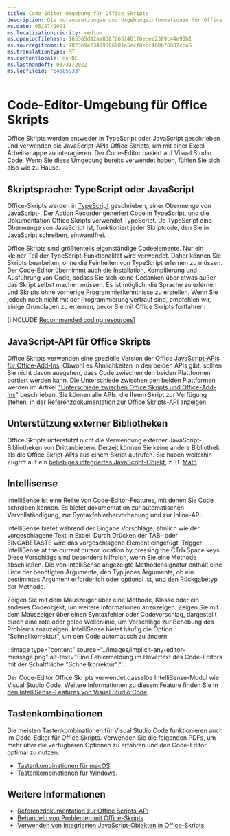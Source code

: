 ```yaml
---
title: Code-Editor-Umgebung für Office Skripts
description: Die Voraussetzungen und Umgebungsinformationen für Office Skripts in Excel im Web.
ms.date: 05/27/2021
ms.localizationpriority: medium
ms.openlocfilehash: 165365d82aa838f6651461f6edee2389c44e90b1
ms.sourcegitcommit: 7023b9e23499806901a5ecf8ebc460b76887cca6
ms.translationtype: MT
ms.contentlocale: de-DE
ms.lasthandoff: 03/31/2022
ms.locfileid: "64585933"
---
```

# <a name="office-scripts-code-editor-environment"></a>Code-Editor-Umgebung für Office Skripts

Office Skripts werden entweder in TypeScript oder JavaScript geschrieben und verwenden die JavaScript-APIs Office Skripts, um mit einer Excel Arbeitsmappe zu interagieren. Der Code-Editor basiert auf Visual Studio Code. Wenn Sie diese Umgebung bereits verwendet haben, fühlen Sie sich also wie zu Hause.

## <a name="scripting-language-typescript-or-javascript"></a>Skriptsprache: TypeScript oder JavaScript

Office-Skripts werden in [TypeScript](https://www.typescriptlang.org/docs/home.html) geschrieben, einer Obermenge von [JavaScript-](https://developer.mozilla.org/docs/Web/JavaScript). Der Action Recorder generiert Code in TypeScript, und die Dokumentation Office Skripts verwendet TypeScript. Da TypeScript eine Obermenge von JavaScript ist, funktioniert jeder Skriptcode, den Sie in JavaScript schreiben, einwandfrei.

Office Skripts sind größtenteils eigenständige Codeelemente. Nur ein kleiner Teil der TypeScript-Funktionalität wird verwendet. Daher können Sie Skripts bearbeiten, ohne die Feinheiten von TypeScript erlernen zu müssen. Der Code-Editor übernimmt auch die Installation, Kompilierung und Ausführung von Code, sodass Sie sich keine Gedanken über etwas außer das Skript selbst machen müssen. Es ist möglich, die Sprache zu erlernen und Skripts ohne vorherige Programmierkenntnisse zu erstellen. Wenn Sie jedoch noch nicht mit der Programmierung vertraut sind, empfehlen wir, einige Grundlagen zu erlernen, bevor Sie mit Office Skripts fortfahren:

[!INCLUDE [Recommended coding resources](../includes/coding-basics-references.md)]

## <a name="office-scripts-javascript-api"></a>JavaScript-API für Office Skripts

Office Skripts verwenden eine spezielle Version der Office [JavaScript-APIs für Office-Add-Ins](/office/dev/add-ins/overview/index). Obwohl es Ähnlichkeiten in den beiden APIs gibt, sollten Sie nicht davon ausgehen, dass Code zwischen den beiden Plattformen portiert werden kann. Die Unterschiede zwischen den beiden Plattformen werden im Artikel ["Unterschiede zwischen Office Skripts und Office-Add-Ins](../resources/add-ins-differences.md#apis)" beschrieben. Sie können alle APIs, die Ihrem Skript zur Verfügung stehen, in der [Referenzdokumentation zur Office Skripts-API](/javascript/api/office-scripts/overview) anzeigen.

## <a name="external-library-support"></a>Unterstützung externer Bibliotheken

Office Skripts unterstützt nicht die Verwendung externer JavaScript-Bibliotheken von Drittanbietern. Derzeit können Sie keine andere Bibliothek als die Office Skript-APIs aus einem Skript aufrufen. Sie haben weiterhin Zugriff auf ein [beliebiges integriertes JavaScript-Objekt](../develop/javascript-objects.md), z. B. [Math](https://developer.mozilla.org/docs/Web/JavaScript/Reference/Global_Objects/Math).

## <a name="intellisense"></a>Intellisense

IntelliSense ist eine Reihe von Code-Editor-Features, mit denen Sie Code schreiben können. Es bietet dokumentation zur automatischen Vervollständigung, zur Syntaxfehlerhervorhebung und zur Inline-API.

IntelliSense bietet während der Eingabe Vorschläge, ähnlich wie der vorgeschlagene Text in Excel. Durch Drücken der TAB- oder EINGABETASTE wird das vorgeschlagene Element eingefügt. Trigger IntelliSense at the current cursor location by pressing the CTrl+Space keys. Diese Vorschläge sind besonders hilfreich, wenn Sie eine Methode abschließen. Die von IntelliSense angezeigte Methodensignatur enthält eine Liste der benötigten Argumente, den Typ jedes Arguments, ob ein bestimmtes Argument erforderlich oder optional ist, und den Rückgabetyp der Methode.

Zeigen Sie mit dem Mauszeiger über eine Methode, Klasse oder ein anderes Codeobjekt, um weitere Informationen anzuzeigen. Zeigen Sie mit dem Mauszeiger über einen Syntaxfehler oder Codevorschlag, dargestellt durch eine rote oder gelbe Wellenlinie, um Vorschläge zur Behebung des Problems anzuzeigen. IntelliSense bietet häufig die Option "Schnellkorrektur", um den Code automatisch zu ändern.

:::image type="content" source="../images/implicit-any-editor-message.png" alt-text="Eine Fehlermeldung im Hovertext des Code-Editors mit der Schaltfläche &quot;Schnellkorrektur&quot;.":::

Der Code-Editor Office Skripts verwendet dasselbe IntelliSense-Modul wie Visual Studio Code. Weitere Informationen zu diesem Feature finden Sie in [den IntelliSense-Features von Visual Studio Code](https://code.visualstudio.com/docs/editor/intellisense#_intellisense-features).

## <a name="keyboard-shortcuts"></a>Tastenkombinationen

Die meisten Tastenkombinationen für Visual Studio Code funktionieren auch im Code-Editor für Office Skripts. Verwenden Sie die folgenden PDFs, um mehr über die verfügbaren Optionen zu erfahren und den Code-Editor optimal zu nutzen:

- [Tastenkombinationen für macOS](https://code.visualstudio.com/shortcuts/keyboard-shortcuts-macos.pdf).
- [Tastenkombinationen für Windows](https://code.visualstudio.com/shortcuts/keyboard-shortcuts-windows.pdf).

## <a name="see-also"></a>Weitere Informationen

- [Referenzdokumentation zur Office Scripts-API](/javascript/api/office-scripts/overview)
- [Behandeln von Problemen mit Office-Skripts](../testing/troubleshooting.md)
- [Verwenden von integrierten JavaScript-Objekten in Office-Skripts](../develop/javascript-objects.md)
